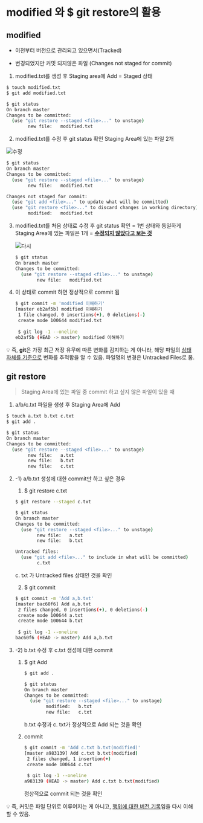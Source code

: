 # modified 와 $ git restore의 활용



## modified

- 이전부터 버전으로 관리되고 있으면서(Tracked)

- 변경되었지만 커밋 되지않은 파일 (Changes not staged for commit)



1. modified.txt를 생성 후 Staging area에 Add = Staged 상태

```bash
$ touch modified.txt
$ git add modified.txt

$ git status
On branch master
Changes to be committed:
  (use "git restore --staged <file>..." to unstage)
        new file:   modified.txt
```



2. modified.txt를 수정 후 git status 확인 Staging Area에 있는 파일 2개

![수정](https://user-images.githubusercontent.com/108647806/178030269-6ab32dc6-c314-4c95-a321-e2d2e46d1946.PNG)

```bash
$ git status
On branch master
Changes to be committed:
  (use "git restore --staged <file>..." to unstage)
        new file:   modified.txt

Changes not staged for commit:
  (use "git add <file>..." to update what will be committed)
  (use "git restore <file>..." to discard changes in working directory)
        modified:   modified.txt
```



3. modified.txt를 처음 상태로 수정 후 git status 확인 = 1번 상태와 동일하게 Staging Area에 있는 파일은 1개 = <u>**수정되지 않았다고 보는 것**</u>

   ![다시](https://user-images.githubusercontent.com/108647806/178030324-c4e0421f-406a-492d-a1a1-393aba3cd3c0.PNG)

   ```bash
   $ git status
   On branch master
   Changes to be committed:
     (use "git restore --staged <file>..." to unstage)
           new file:   modified.txt
   ```



4. 이 상태로 commit 하면 정상적으로 commit 됨

   ```bash
   $ git commit -m 'modified 이해하기'
   [master eb2af5b] modified 이해하기
    1 file changed, 0 insertions(+), 0 deletions(-)
    create mode 100644 modified.txt
    
    $ git log -1 --oneline
   eb2af5b (HEAD -> master) modified 이해하기
   ```



💡 즉, **git**은 가장 최근 저장 유무에 따른 변화를 감지하는 게 아니라, 해당 파일의 <u>상태 자체를 기준으로</u> 변화를 추적함을 알 수 있음.
파일명의 변경은 Untracked Files로 봄.



## git restore

> Staging Area에 있는 파일 중 commit 하고 싶지 않은 파일이 있을 때



1. a/b/c.txt 파일을 생성 후 Staging Area에 Add

```bash
$ touch a.txt b.txt c.txt
$ git add .

$ git status
On branch master
Changes to be committed:
  (use "git restore --staged <file>..." to unstage)
        new file:   a.txt
        new file:   b.txt
        new file:   c.txt
```



2. -1) a/b.txt 생성에 대한 commit만 하고 싶은 경우

   1. $ git restore c.txt

   ```bash
   $ git restore --staged c.txt
   
   $ git status
   On branch master
   Changes to be committed:
     (use "git restore --staged <file>..." to unstage)
           new file:   a.txt
           new file:   b.txt
   
   Untracked files:
     (use "git add <file>..." to include in what will be committed)
           c.txt
   ```

   c. txt 가 Untracked files 상태인 것을 확인

   

   2. $ git commit

   ```bash
   $ git commit -m 'Add a,b.txt'
   [master bac60f6] Add a,b.txt
    2 files changed, 0 insertions(+), 0 deletions(-)
    create mode 100644 a.txt
    create mode 100644 b.txt
    
    $ git log -1 --oneline
   bac60f6 (HEAD -> master) Add a,b.txt
   ```

 2. -2) b.txt 수정 후 c.txt 생성에 대한 commit

    1. $ git Add

       ```bash
       $ git add .
       
       $ git status
       On branch master
       Changes to be committed:
         (use "git restore --staged <file>..." to unstage)
               modified:   b.txt
               new file:   c.txt
       ```

       b.txt 수정과 c. txt가 정상적으로 Add 되는 것을 확인

       

    2. commit

       ```bash
       $ git commit -m 'Add c.txt b.txt(modified)'
       [master a983139] Add c.txt b.txt(modified)
        2 files changed, 1 insertion(+)
        create mode 100644 c.txt
        
        $ git log -1 --oneline
       a983139 (HEAD -> master) Add c.txt b.txt(modified)
       ```

       정상적으로 commit 되는 것을 확인

       

💡 즉, 커밋은 파일 단위로 이루어지는 게 아니고, <u>행위에 대한 버전 기록</u>임을 다시 이해할 수 있음.

